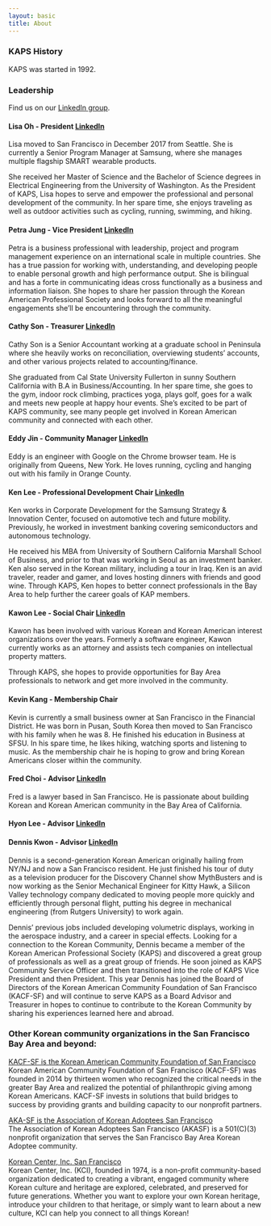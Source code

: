 ```yaml
---
layout: basic
title: About
---
```

### KAPS History

KAPS was started in 1992. 

### Leadership

Find us on our [LinkedIn group](https://www.linkedin.com/groups/13793184/).

#### Lisa Oh - President [LinkedIn](https://www.linkedin.com/in/lisaohpmp/)
Lisa moved to San Francisco in December 2017 from Seattle. She is currently a Senior Program Manager at Samsung, where she manages multiple flagship SMART wearable products.

She received her Master of Science and the Bachelor of Science degrees in Electrical Engineering from the University of Washington. As the President of KAPS, Lisa hopes to serve and empower the professional and personal development of the community. In her spare time, she enjoys traveling as well as outdoor activities such as cycling, running, swimming, and hiking.

#### Petra Jung - Vice President [LinkedIn](https://www.linkedin.com/in/petrajung/)
Petra is a business professional with leadership, project and program management experience on an international scale in multiple countries. She has a true passion for working with, understanding, and developing people to enable personal growth and high performance output. She is bilingual and has a forte in communicating ideas cross functionally as a business and information liaison. She hopes to share her passion through the Korean American Professional Society and looks forward to all the meaningful engagements she’ll be encountering through the community.

#### Cathy Son - Treasurer [LinkedIn](https://www.linkedin.com/in/cathlinson/)
Cathy Son is a Senior Accountant working at a graduate school in Peninsula where she heavily works on reconciliation, overviewing students’ accounts, and other various projects related to accounting/finance.

She graduated from Cal State University Fullerton in sunny Southern California with B.A in Business/Accounting. In her spare time, she goes to the gym, indoor rock climbing, practices yoga, plays golf, goes for a walk and meets new people at happy hour events. She’s excited to be part of KAPS community, see many people get involved in Korean American community and connected with each other.

#### Eddy Jin - Community Manager [LinkedIn](https://www.linkedin.com/in/eddy-jin-936b37239/)
Eddy is an engineer with Google on the Chrome browser team. He is originally from Queens, New York. He loves running, cycling and hanging out with his family in Orange County.

#### Ken Lee - Professional Development Chair [LinkedIn](https://www.linkedin.com/in/kenleekh/)
Ken works in Corporate Development for the Samsung Strategy & Innovation Center, focused on automotive tech and future mobility. Previously, he worked in investment banking covering semiconductors and autonomous technology.

He received his MBA from University of Southern California Marshall School of Business, and prior to that was working in Seoul as an investment banker. Ken also served in the Korean military, including a tour in Iraq. Ken is an avid traveler, reader and gamer, and loves hosting dinners with friends and good wine. Through KAPS, Ken hopes to better connect professionals in the Bay Area to help further the career goals of KAP members.

#### Kawon Lee - Social Chair [LinkedIn](https://www.linkedin.com/in/kawon-catherine-l-76a7718/)
Kawon has been involved with various Korean and Korean American interest organizations over the years. Formerly a software engineer, Kawon currently works as an attorney and assists tech companies on intellectual property matters.

Through KAPS, she hopes to provide opportunities for Bay Area professionals to network and get more involved in the community.

#### Kevin Kang - Membership Chair
Kevin is currently a small business owner at San Francisco in the Financial District. He was born in Pusan, South Korea then moved to San Francisco with his family when he was 8. He finished his education in Business at SFSU. In his spare time, he likes hiking, watching sports and listening to music. As the membership chair he is hoping to grow and bring Korean Americans closer within the community.

#### Fred Choi - Advisor [LinkedIn](https://www.linkedin.com/in/fredchoi/)
Fred is a lawyer based in San Francisco. He is passionate about building Korean and Korean American community in the Bay Area of California.

#### Hyon Lee - Advisor [LinkedIn](https://www.linkedin.com/in/hyon-lee-0b749535/)

#### Dennis Kwon - Advisor [LinkedIn](https://www.linkedin.com/in/dennisykwon/)
Dennis is a second-generation Korean American originally hailing from NY/NJ and now a San Francisco resident. He just finished his tour of duty as a television producer for the Discovery Channel show MythBusters and is now working as the Senior Mechanical Engineer for Kitty Hawk, a Silicon Valley technology company dedicated to moving people more quickly and efficiently through personal flight, putting his degree in mechanical engineering (from Rutgers University) to work again.

Dennis’ previous jobs included developing volumetric displays, working in the aerospace industry, and a career in special effects. Looking for a connection to the Korean Community, Dennis became a member of the Korean American Professional Society (KAPS) and discovered a great group of professionals as well as a great group of friends. He soon joined as KAPS Community Service Officer and then transitioned into the role of KAPS Vice President and then President. This year Dennis has joined the Board of Directors of the Korean American Community Foundation of San Francisco (KACF-SF) and will continue to serve KAPS as a Board Advisor and Treasurer in hopes to continue to contribute to the Korean Community by sharing his experiences learned here and abroad.

### Other Korean community organizations in the San Francisco Bay Area and beyond:

[KACF-SF is the Korean American Community Foundation of San Francisco](https://www.kacfsf.org) \
Korean American Community Foundation of San Francisco (KACF-SF) was founded in 2014 by thirteen women who recognized the critical needs in the greater Bay Area and realized the potential of philanthropic giving among Korean Americans. KACF-SF invests in solutions that build bridges to success by providing grants and building capacity to our nonprofit partners.

[AKA-SF is the Association of Korean Adoptees San Francisco](http://www.aka-sf.org/) \
The Association of Korean Adoptees San Francisco (AKASF) is a 501(C)(3) nonprofit organization that serves the San Francisco Bay Area Korean Adoptee community.

[Korean Center, Inc. San Francisco](https://koreancentersf.org/) \
Korean Center, Inc. (KCI), founded in 1974, is a non-profit community-based organization dedicated to creating a vibrant, engaged community where Korean culture and heritage are explored, celebrated, and preserved for future generations. Whether you want to explore your own Korean heritage, introduce your children to that heritage, or simply want to learn about a new culture, KCI can help you connect to all things Korean!

